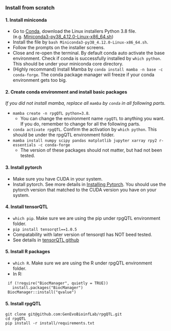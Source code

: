 ### Install from scratch

#### 1. Install miniconda
* Go to [Conda](https://docs.conda.io/en/latest/miniconda.html#linux-installers), download the Linux installers Python 3.8 file.  
(e.g. [Miniconda3-py38_4.12.0-Linux-x86_64.sh](https://repo.anaconda.com/miniconda/Miniconda3-py38_4.12.0-Linux-x86_64.sh))  
* Install the file by `bash Miniconda3-py38_4.12.0-Linux-x86_64.sh`.
* Follow the prompts on the installer screens.
* Close and re-open the terminal. By default conda auto activate the base environment. Check if conda is successfully installed by `which python`. This should be under your miniconda core directory.
* (Highly recommand) Install Mamba by `conda install mamba -n base -c conda-forge`. The conda package manager will freeze if your conda environment gets too big.

#### 2. Create conda environment and install basic packages
*If you did not install mamba, replace all `mamba` by `conda` in all following parts.*
* `mamba create -n rpgQTL python=3.8`.
   * You can change the environment name `rpgQTL` to anything you want. If you do, remember to change for all the following parts.
* `conda activate rpgQTL`. Confirm the activation by `which python`. This should be under the rpgQTL environment folder.
* `mamba install numpy scipy pandas matplotlib jupyter xarray rpy2 r-essentials -c conda-forge`
   * The version of these packages should not matter, but had not been tested.

#### 3. Install pytorch
* Make sure you have CUDA in your system.
* Install pytorch. See more details in [Installing Pytorch](https://pytorch.org/get-started/locally/). You should use the pytorch version that matched to the CUDA version you have on your system.

#### 4. Install tensorQTL
* `which pip`. Make sure we are using the pip under rpgQTL environment folder.
* `pip install tensorqtl==1.0.5`
* Compatability with later version of tensorqtl has NOT beed tested.
* See details in [tensorQTL github](https://github.com/broadinstitute/tensorqtl)

#### 5. Install R packages
* `which R`. Make sure we are using the R under rpgQTL environment folder.
* In R:
 ```
  if (!require("BiocManager", quietly = TRUE))
    install.packages("BiocManager")
  BiocManager::install("qvalue")
  ```

#### 5. Install rpgQTL
```
git clone git@github.com:GenEvoBioinfLab/rpgQTL.git
cd rpgQTL
pip install -r install/requirements.txt
```
